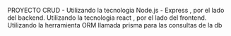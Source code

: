 PROYECTO CRUD - Utilizando la tecnologia Node.js - Express , por el lado del backend.
                Utilizando la tecnologia react , por el lado del frontend.
                Utilizando la herramienta ORM llamada prisma para las consultas de la db
